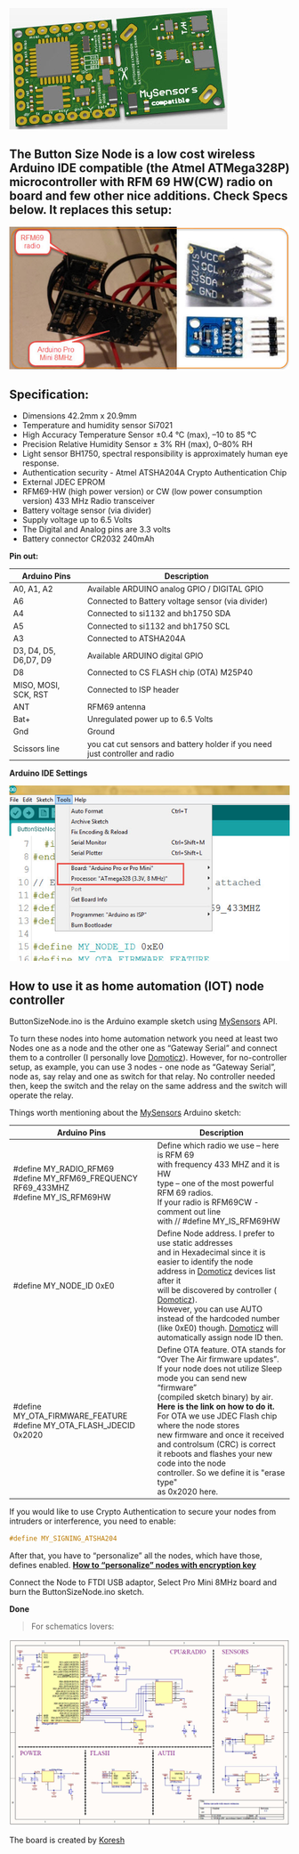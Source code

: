 

![enter image description here](https://github.com/EasySensors/ButtonSizeNode/blob/master/pics/bttnsz.jpg?raw=true)

## The Button Size Node is a low cost wireless Arduino IDE compatible (the Atmel ATMega328P) microcontroller with RFM 69 HW(CW) radio on board and few other nice additions. Check Specs below. It replaces this setup:
![](https://github.com/EasySensors/ButtonSizeNode/blob/master/pics/replce.jpg?raw=true)

## Specification: ##
 - Dimensions 42.2mm x 20.9mm
 - Temperature and humidity sensor Si7021 
 - High Accuracy Temperature Sensor ±0.4 °C (max), –10 to 85 °C
 - Precision Relative Humidity Sensor ± 3% RH (max), 0–80% RH
 - Light sensor BH1750,  spectral responsibility is approximately human eye response.
 - Authentication security - Atmel ATSHA204A Crypto Authentication Chip
 - External JDEC EPROM
 - RFM69-HW (high power version) or CW (low power consumption version) 433 MHz Radio transceiver
 - Battery voltage sensor (via divider)
 - Supply voltage up to 6.5 Volts
 - The Digital and Analog pins are 3.3 volts
 - Battery connector CR2032 240mAh


**Pin out:** 


Arduino Pins|	Description
------------|--------------
A0, A1, A2 |	Available ARDUINO analog GPIO / DIGITAL GPIO
A6 |	Connected to Battery voltage sensor (via divider)
A4 |	Connected to si1132 and bh1750 SDA 
A5 |	Connected to si1132 and bh1750 SCL
A3 |	Connected to  ATSHA204A
D3, D4, D5, D6,D7, D9 |	Available ARDUINO digital GPIO
D8 |	Connected to CS FLASH chip (OTA) M25P40
MISO, MOSI, SCK, RST |	Connected to ISP header
ANT |	RFM69 antenna
Bat+ | Unregulated power up to 6.5 Volts
Gnd | Ground
Scissors line | you cat cut sensors and battery holder if you need just controller and radio


**Arduino IDE Settings**

![Arduino IDE Settings](https://github.com/EasySensors/ButtonSizeNode/blob/master/pics/IDEsettings.jpg?raw=true)



How to use it as home automation (IOT) node controller
------------------------------------------------------


ButtonSizeNode.ino is the Arduino example sketch using [MySensors](https://www.mysensors.org/) API. 

To turn these nodes into home automation network you need at least two Nodes one as a node and the other one as “Gateway Serial” and connect them to a controller (I personally love [Domoticz](https://domoticz.com/)). However, for no-controller setup, as example, you can use 3 nodes - one node as “Gateway Serial”, node as, say relay and one as switch for that relay. No controller needed then, keep the switch and the relay on the same address and the switch will operate the relay.

Things worth mentioning about the  [MySensors](https://www.mysensors.org/) Arduino sketch: 


Arduino Pins|	Description
------------|--------------
#define MY_RADIO_RFM69<br>#define MY_RFM69_FREQUENCY   RF69_433MHZ<br>#define MY_IS_RFM69HW|	Define which radio we use – here is RFM 69<br>with frequency 433 MHZ and it is HW<br>type – one of the most powerful RFM 69 radios.<br>If your radio is RFM69CW - comment out line<br>with // #define MY_IS_RFM69HW 
#define MY_NODE_ID 0xE0 | Define Node address. I prefer to use static addresses<br> and in Hexadecimal since it is easier to identify the node<br> address in  [Domoticz](https://domoticz.com/) devices list after it<br> will be discovered by controller ( [Domoticz](https://domoticz.com/)).<br> However, you can use AUTO instead of the hardcoded number<br> (like 0xE0) though.  [Domoticz](https://domoticz.com/) will automatically assign node ID then.
#define MY_OTA_FIRMWARE_FEATURE<br>#define MY_OTA_FLASH_JDECID 0x2020 | Define OTA feature. OTA stands for “Over The Air firmware updates”.<br> If your node does not utilize Sleep mode you can send new “firmware”<br> (compiled sketch binary) by air. **Here is the link on how to do it.** <br>For OTA we use JDEC Flash chip where the node stores<br> new firmware and once it received and controlsum (CRC) is correct<br>  it reboots and flashes your new code into the node<br> controller. So we define it is "erase type"<br> as 0x2020 here. 

If you would like to use Crypto Authentication to secure your nodes from intruders or interference, you need to enable:

```c++
#define MY_SIGNING_ATSHA204
```
After that, you have to “personalize” all the nodes, which have those, defines enabled. [**How to “personalize” nodes with encryption key**](https://github.com/EasySensors/ButtonSizeNode/blob/master/SecurityPersonalizationHowTo.md)

Connect the Node to FTDI USB adaptor, Select Pro Mini 8MHz board and burn the ButtonSizeNode.ino sketch.

**Done**

>For schematics lovers:

![enter image description here](https://github.com/EasySensors/ButtonSizeNode/blob/master/pics/schematic.jpg?raw=true)

The board is created by  [Koresh](https://www.openhardware.io/user/143/projects/Koresh)

